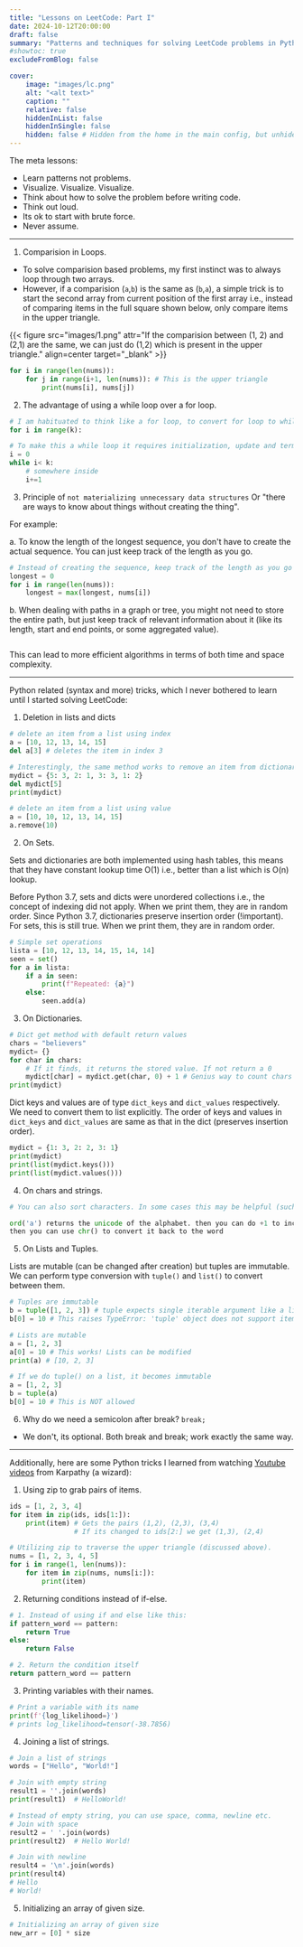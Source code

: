 ```yaml
---
title: "Lessons on LeetCode: Part I"
date: 2024-10-12T20:00:00
draft: false
summary: "Patterns and techniques for solving LeetCode problems in Python"
#showtoc: true
excludeFromBlog: false

cover:
    image: "images/lc.png"
    alt: "<alt text>"
    caption: "" 
    relative: false 
    hiddenInList: false
    hiddenInSingle: false
    hidden: false # Hidden from the home in the main config, but unhide here.
---
```


The meta lessons: 
- Learn patterns not problems.
- Visualize. Visualize. Visualize.
- Think about how to solve the problem before writing code.
- Think out loud.
- Its ok to start with brute force.
- Never assume.

---


1. Comparision in Loops.


- To solve comparision based problems, my first instinct was to always loop through two arrays. 
- However, if a comparision (`a`,`b`) is the same as (`b`,`a`), a simple trick is to start the second array from current position of the first array i.e., instead of comparing items in the full square shown below, only compare items in the upper triangle. 

{{< figure src="images/1.png" attr="If the comparision between (1, 2) and (2,1) are the same, we can just do (1,2) which is present in the upper triangle." align=center target="_blank" >}}

```python {linenos=inline}
for i in range(len(nums)):
	for j in range(i+1, len(nums)): # This is the upper triangle
		print(nums[i], nums[j])
```


2. The advantage of using a while loop over a for loop.


```python {linenos=inline}
# I am habituated to think like a for loop, to convert for loop to while loop
for i in range(k): 

# To make this a while loop it requires initialization, update and termination for the loop variable
i = 0 
while i< k: 
	# somewhere inside  
	i+=1
```


3. Principle of `not materializing unnecessary data structures` Or "there are ways to know about things without creating the thing".


For example:

a. To know the length of the longest sequence, you don't have to create the actual sequence. You can just keep track of the length as you go. 

```python {linenos=inline}
# Instead of creating the sequence, keep track of the length as you go
longest = 0
for i in range(len(nums)):
	longest = max(longest, nums[i])
```

b. When dealing with paths in a graph or tree, you might not need to store the entire path, but just keep track of relevant information about it (like its length, start and end points, or some aggregated value).

```python {linenos=inline}

```

This can lead to more efficient algorithms in terms of both time and space complexity. 

----
Python related (syntax and more) tricks, which I never bothered to learn until I started solving LeetCode:


1. Deletion in lists and dicts


```python {linenos=inline}
# delete an item from a list using index
a = [10, 12, 13, 14, 15]
del a[3] # deletes the item in index 3

# Interestingly, the same method works to remove an item from dictionary based on key
mydict = {5: 3, 2: 1, 3: 3, 1: 2}
del mydict[5]
print(mydict)

# delete an item from a list using value
a = [10, 10, 12, 13, 14, 15]
a.remove(10)
```


2. On Sets.


Sets and dictionaries are both implemented using hash tables, this means that they have constant lookup time O(1) i.e., better than a list which is O(n) lookup.

Before Python 3.7, sets and dicts were unordered collections i.e., the concept of indexing did not apply. When we print them, they are in random order.
Since Python 3.7, dictionaries preserve insertion order (!important). For sets, this is still true. When we print them, they are in random order.


```python {linenos=inline}
# Simple set operations
lista = [10, 12, 13, 14, 15, 14, 14]
seen = set()
for a in lista:
    if a in seen:
        print(f"Repeated: {a}")
    else: 
        seen.add(a)
```


3. On Dictionaries.


```python {linenos=inline}  
# Dict get method with default return values
chars = "believers"
mydict= {}
for char in chars: 
	# If it finds, it returns the stored value. If not return a 0
	mydict[char] = mydict.get(char, 0) + 1 # Genius way to count chars in a string
print(mydict)
```
  
Dict keys and values are of type `dict_keys` and `dict_values` respectively. We need to convert them to list explicitly.
The order of keys and values in `dict_keys` and `dict_values` are same as that in the dict (preserves insertion order).

```python {linenos=inline} 
mydict = {1: 3, 2: 2, 3: 1}
print(mydict)
print(list(mydict.keys()))
print(list(mydict.values()))
```


4. On chars and strings.


```python {linenos=inline} 
# You can also sort characters. In some cases this may be helpful (such as checking equality)

```

```python {linenos=inline} 
ord('a') returns the unicode of the alphabet. then you can do +1 to increment it.
then you can use chr() to convert it back to the word
```


5. On Lists and Tuples.


Lists are mutable (can be changed after creation) but tuples are immutable. We can perform type conversion with `tuple()` and `list()` to convert between them. 

```python {linenos=inline}
# Tuples are immutable
b = tuple([1, 2, 3]) # tuple expects single iterable argument like a list during creation
b[0] = 10 # This raises TypeError: 'tuple' object does not support item assignment

# Lists are mutable
a = [1, 2, 3]
a[0] = 10 # This works! Lists can be modified
print(a) # [10, 2, 3]

# If we do tuple() on a list, it becomes immutable
a = [1, 2, 3]
b = tuple(a)
b[0] = 10 # This is NOT allowed
```

6. Why do we need a semicolon after break? `break;`

- We don't, its optional. Both break and break; work exactly the same way. 

---

Additionally, here are some Python tricks I learned from watching [Youtube videos](https://www.youtube.com/andrejkarpathy) from Karpathy (a wizard):


1. Using zip to grab pairs of items.


```python {linenos=inline}
ids = [1, 2, 3, 4]
for item in zip(ids, ids[1:]): 
    print(item) # Gets the pairs (1,2), (2,3), (3,4)
                # If its changed to ids[2:] we get (1,3), (2,4)

# Utilizing zip to traverse the upper triangle (discussed above).
nums = [1, 2, 3, 4, 5]
for i in range(1, len(nums)):
    for item in zip(nums, nums[i:]):
        print(item)
```


2. Returning conditions instead of if-else.


```python {linenos=inline}
# 1. Instead of using if and else like this:
if pattern_word == pattern:
    return True
else:
    return False

# 2. Return the condition itself
return pattern_word == pattern
```


3. Printing variables with their names.


```python {linenos=inline}
# Print a variable with its name
print(f'{log_likelihood=}')
# prints log_likelihood=tensor(-38.7856)
```


4. Joining a list of strings.


```python {linenos=inline}
# Join a list of strings
words = ["Hello", "World!"]

# Join with empty string
result1 = ''.join(words)
print(result1)  # HelloWorld!

# Instead of empty string, you can use space, comma, newline etc.
# Join with space
result2 = ' '.join(words)
print(result2)  # Hello World!

# Join with newline
result4 = '\n'.join(words)
print(result4)
# Hello
# World!
```


5. Initializing an array of given size.


```python {linenos=inline}
# Initializing an array of given size
new_arr = [0] * size
```
